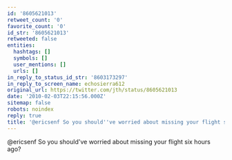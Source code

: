 ```yaml
---
id: '8605621013'
retweet_count: '0'
favorite_count: '0'
id_str: '8605621013'
retweeted: false
entities:
  hashtags: []
  symbols: []
  user_mentions: []
  urls: []
in_reply_to_status_id_str: '8603173297'
in_reply_to_screen_name: echosierra612
original_url: https://twitter.com/jth/status/8605621013
date: '2010-02-03T22:15:56.000Z'
sitemap: false
robots: noindex
reply: true
title: '@ericsenf So you should''ve worried about missing your flight six hours ago?'
---
```


@ericsenf So you should've worried about missing your flight six hours ago?